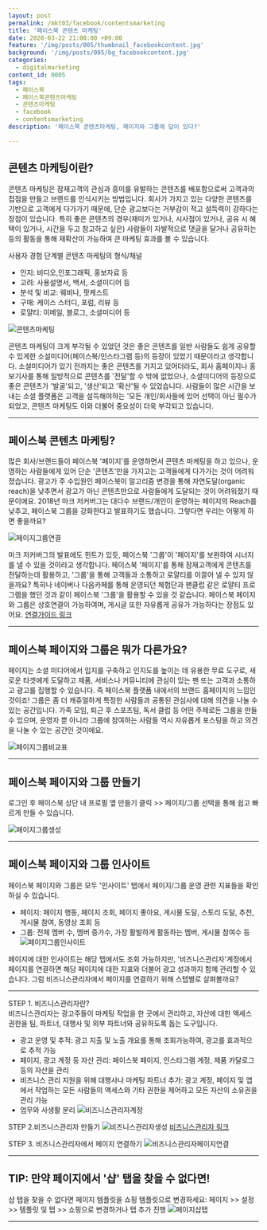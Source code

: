```yaml
---
layout: post
permalink: /mkt03/facebook/contentsmarketing
title: '페이스북 콘텐츠 마케팅'
date: 2020-03-22 21:00:00 +09:00
feature: '/img/posts/005/thumbnail_facebookcontent.jpg'
background: '/img/posts/005/bg_facebookcontent.jpg'
categories:
  - digitalmarketing
content_id: 0005
tags:
  - 페이스북
  - 페이스북콘텐츠마케팅
  - 콘텐츠마케팅
  - facebook
  - contentsmarketing
description: '페이스북 콘텐츠마케팅, 페이지와 그룹에 답이 있다?'

---
```


## 콘텐츠 마케팅이란?
콘텐츠 마케팅은 잠재고객의 관심과 흥미를 유발하는 콘텐츠를 배포함으로써 고객과의 접점을 만들고 브랜드를 인식시키는 방법입니다. 회사가 가지고 있는 다양한 콘텐츠를 기반으로 고객에게 다가가기 때문에, 단순 광고보다는 거부감이 적고 설득력이 강하다는 장점이 있습니다. 특히 좋은 콘텐츠의 경우(재미가 있거나, 시사점이 있거나, 공유 시 혜택이 있거나, 시간을 두고 참고하고 싶은) 사람들이 자발적으로 댓글을 달거나 공유하는 등의 활동을 통해 재확산이 가능하여 큰 마케팅 효과를 볼 수 있습니다.

사용자 경험 단계별 콘텐츠 마케팅의 형식/채널
* 인지: 비디오,인포그래픽, 홍보자료 등
* 고려: 사용설명서, 백서, 소셜미디어 등
* 분석 및 비교: 웨비나, 팟케스트
* 구매: 케이스 스터디, 포럼, 리뷰 등
* 로얄티: 이메일, 블로그, 소셜미디어 등


![콘텐츠마케팅](/img/posts/005/01.jpg)

콘텐츠 마케팅이 크게 부각될 수 있었던 것은 좋은 콘텐츠를 일반 사람들도 쉽게 공유할 수 있게한 소설미디어(페이스북/인스타그램 등)의 등장이 있었기 때문이라고 생각합니다. 소설미디어가 있기 전까지는 좋은 콘텐츠를 가지고 있어더라도, 회사 홈페이지나 홍보기사를 통해 일방적으로 콘텐츠를 '전달'할 수 밖에 없었으나, 소셜미디어의 등장으로 좋은 콘텐츠가 '발굴'되고, '생산'되고 '확산'될 수 있었습니다. 사람들이 많은 시간을 보내는 소셜 플랫폼은 고객을 설득해야하는 '모든 개인/회사들에 있어 선택이 아닌 필수가 되었고, 콘텐츠 마케팅도 이와 더불어 중요성이 더욱 부각되고 있습니다.

------

## 페이스북 콘텐츠 마케팅?
많은 회사/브랜드들이 페이스북 '페이지'를 운영하면서 콘텐츠 마케팅을 하고 있으나, 운영하는 사람들에게 있어 단순 '콘텐츠'만을 가지고는 고객들에게 다가가는 것이 어려워졌습니다. 광고가 주 수입원인 페이스북이 알고리즘 변경을 통해 자연도달(organic reach)을 낮추면서 광고가 아닌 콘텐츠만으로 사람들에게 도달되는 것이 어려워졌기 때문이에요. 2018년 마크 저커버그는 대다수 브랜드/개인이 운영하는 페이지의 Reach를 낮추고, 페이스북 그룹을 강화한다고 발표하기도 했습니다. 그렇다면 우리는 어떻게 하면 좋을까요?

![페이지그룹연결](/img/posts/005/02.jpg)

마크 저커버그의 발표에도 힌트가 있듯, 페이스북 '그룹'이 '페이지'를 보완하여 시너지를 낼 수 있을 것이라고 생각합니다. 페이스북 '페이지'를 통해 잠재고객에게 콘텐츠를 전달하는데 활용하고, '그룹'을 통해 고객들과 소통하고 로얄티를 이끌어 낼 수 있지 않을까요? 특히나 네이버나 다음카페를 통해 운영되던 체험단과 팬클럽 같은 로얄티 프로그램을 했던 것과 같이 페이스북 '그룹'을 활용할 수 있을 것 같습니다. 페이스북 페이지와 그룹은 상호연결이 가능하여며, 게시글 또한 자유롭게 공유가 가능하다는 장점도 있어요.
[연결가이드 링크](https://www.facebook.com/help/1769476376397128/?helpref=hc_fnav,"facebookpagegroup_link")

------

## 페이스북 페이지와 그룹은 뭐가 다른가요?
페이지는 소셜 미디어에서 입지를 구축하고 인지도를 높이는 데 유용한 무료 도구로, 새로운 타겟에게 도달하고 제품, 서비스나 커뮤니티에 관심이 있는 팬 또는 고객과 소통하고 광고를 집행할 수 있습니다. 즉 페이스북 플랫폼 내에서의 브랜드 홈페이지의 느낌인 것이죠! 그룹은 좀 더 캐쥬얼하게 특정한 사람들과 공통된 관심사에 대해 의견을 나눌 수 있는 공간입니다. 가족 모임, 퇴근 후 스포츠팀, 독서 클럽 등 어떤 주제로든 그룹을 만들 수 있으며, 운영자 뿐 아니라 그룹에 참여하는 사람들 역시 자유롭게 포스팅을 하고 의견을 나눌 수 있는 공간인 것이에요.

![페이지그룹비교표](/img/posts/005/03.jpg)

------

## 페이스북 페이지와 그룹 만들기
로그인 후 페이스북 상단 내 프로필 옆 만들기 클릭 >> 페이지/그룹 선택을 통해 쉽고 빠르게 만들 수 있습니다.

![페이지그룹생성](/img/posts/005/04.jpg)

------

## 페이스북 페이지와 그룹 인사이트
페이스북 페이지와 그룹은 모두 '인사이트' 탭에서 페이지/그룹 운영 관련 지표들을 확인하실 수 있습니다.
* 페이지: 페이지 행동, 페이지 조회, 페이지 좋아요, 게시물 도달, 스토리 도달, 추천, 게시물 참여, 동영상 조회 등
* 그룹: 전체 멤버 수, 멤버 증가수, 가장 활발하게 활동하는 멤버, 게시물 참여수 등
![페이지그룹인사이트](/img/posts/005/05.jpg)


페이지에 대한 인사이트는 해당 탭에서도 조회 가능하지만, '비즈니스관리자'계정에서 페이지를 연결하면 해당 페이지에 대한 지표와 더불어 광고 성과까지 함께 관리할 수 있습니다. 그럼 비즈니스관리자에서 페이지를 연결하기 위해 스텝별로 살펴볼까요?

------

STEP 1. 비즈니스관리자란?   
비즈니스관리자는 광고주들이 마케팅 작업을 한 곳에서 관리하고, 자산에 대한 액세스 권한을 팀, 파트너, 대행사 및 외부 파트너와 공유하도록 돕는 도구입니다.

* 광고 운영 및 추적: 광고 지출 및 노출 개요를 통해 조회가능하여, 광고를 효과적으로 추적 가능
* 페이지, 광고 계정 등 자산 관리: 페이스북 페이지, 인스타그램 계정, 제품 카달로그 등의 자산을 관리
* 비즈니스 관리 지원을 위해 대행사나 마케팅 파트너 추가: 광고 계정, 페이지 및 앱에서 작업하는 모든 사람들의 액세스와 기타 권한을 제어하고 모든 자산의 소유권을 관리 가능
* 업무와 사생활 분리
![비즈니스관리자계정](/img/posts/005/06.jpg)

STEP 2.비즈니스관리자 만들기
![비즈니스관리자생성](/img/posts/005/07.jpg)
[비즈니스관리자 링크](business.facebook.com,"facebookbusinessmanager_link")


STEP 3. 비즈니스관리자에서 페이지 연결하기
![비즈니스관리자페이지연결](/img/posts/005/08.jpg)

------


## TIP: 만약 페이지에서 '샵' 탭을 찾을 수 없다면!   
샵 탭을 찾을 수 없다면 페이지 템플릿을 쇼핑 템플릿으로 변경하세요: 페이지 >> 설정 >> 템플릿 및 탭 >> 쇼핑으로 변경하거나 탭 추가 진행
![페이지샵탭](/img/posts/005/09.jpg)

------
